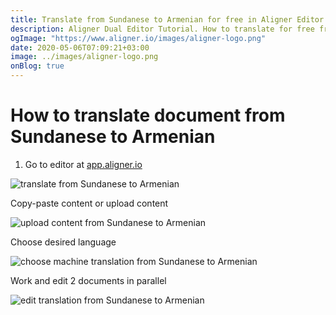 ```yaml
---
title: Translate from Sundanese to Armenian for free in Aligner Editor
description: Aligner Dual Editor Tutorial. How to translate for free from Sundanese to Armenian. Aligner is multilingual document management platform. 
ogImage: "https://www.aligner.io/images/aligner-logo.png"
date: 2020-05-06T07:09:21+03:00
image: ../images/aligner-logo.png
onBlog: true
---
```


# How to translate document from Sundanese to Armenian

1. Go to editor at [app.aligner.io](https://app.aligner.io "Aligner App web page")

![translate from Sundanese to Armenian](../aligner-blank-editor.png "translate from Sundanese to Armenian")

Copy-paste content or upload content

![upload content from Sundanese to Armenian](../aligner-uploaded-document.png "upload content from Sundanese to Armenian")

Choose desired language

![choose machine translation from Sundanese to Armenian](../aligner-language-dropdown.png "choose machine translation from Sundanese to Armenian")

Work and edit 2 documents in parallel

![edit translation from Sundanese to Armenian](../aligner-double-sitded-editor.png "edit translation from Sundanese to Armenian")

